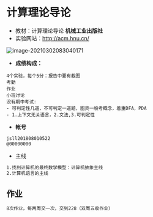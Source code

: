 # 计算理论导论

- 教材：计算理论导论 **机械工业出版社**
- 实验网站：http://acm.hnu.cn/

![image-20210302083040171](https://i.loli.net/2021/03/02/hExtezNkVSJCuHT.png)

- **成绩构成：**
```
4个实验，每个5分：报告中要有截图
考勤
作业
小班讨论
没有期中考试: 
- 可判定性几道，不可判定一道题，图灵一般考概念，着重DFA，PDA
- 1.上下文无关语言，2.文法,3.可判定性
```

- **帐号**

```
jsll201808010522
@00000000
```

- 主线

```zsh
1.找到计算机的最终数学模型：计算机抽象主线
2.计算机语言的主线
```



## 作业

```zsh
8次作业，每两周交一次，交到228（双周五收作业）
```

